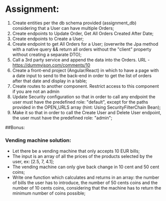 # Assignment:

1. Create entities per the db schema provided (assignment_db) considering that a User can have multiple Orders;
2. Create endpoints to Update Order, Get All Orders Created After Date;
3. Create endpoints to Create a User;
4. Create endpoint to get All Orders for a User; (overwrite the Jpa method with a native query && return all orders without the "client" property without creating a separate DTO); 
5. Call a 3rd party service and append the data into the Orders. URL - https://dummyjson.com/comments/10
6. Create a front-end project (Angular/React) in which to have a page with a date input to send to the back-end in order to get the list of orders after that date and display in a table;
7. Create routes to another component. Restrict access to this component if you are not an admin
8. Update Security configuration so that in order to call any endpoint the user must have the predefined role: "default", except for the paths provided in the OPEN_URLS array (hint: Using SecurityFilterChain Bean);
9. Make it so that in order to call the Create User and Delete User endpoint, the user must have the predefined role: "admin";




##Bonus:
### Vending machine solution: 
* Let there be a vending machine that only accepts 10 EUR bills;
* The input is an array of all the prices of the products selected by the user, ex: [2.5, 7, 4.1];
* The vending machine can only give back change in 10 cent and 50 cent coins;
* Write one function which calculates and returns in an array: the number of bills the user has to introduce, the number of 50 cents coins and the number of 10 cents coins, considering that the machine has to return the minimum number of coins possible;
